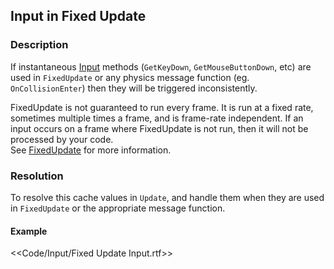 ## Input in Fixed Update
### Description
If instantaneous [Input](https://docs.unity3d.com/ScriptReference/Input.html) methods (`GetKeyDown`, `GetMouseButtonDown`, etc) are used in `FixedUpdate` or any physics message function (eg. `OnCollisionEnter`) then they will be triggered inconsistently.  

FixedUpdate is not guaranteed to run every frame. It is run at a fixed rate, sometimes multiple times a frame, and is frame-rate independent. If an input occurs on a frame where FixedUpdate is not run, then it will not be processed by your code.  
See [FixedUpdate](https://docs.unity3d.com/ScriptReference/MonoBehaviour.FixedUpdate.html) for more information.  

### Resolution
To resolve this cache values in `Update`, and handle them when they are used in `FixedUpdate` or the appropriate message function.

#### Example
<<Code/Input/Fixed Update Input.rtf>>  

